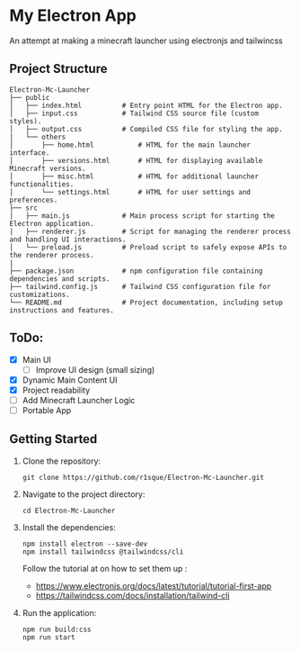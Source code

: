 # My Electron App

An attempt at making a minecraft launcher using electronjs and tailwincss 

## Project Structure

```
Electron-Mc-Launcher
├── public
│   ├── index.html          # Entry point HTML for the Electron app.
│   ├── input.css           # Tailwind CSS source file (custom styles).
│   ├── output.css          # Compiled CSS file for styling the app.
|   └── others
│       ├── home.html           # HTML for the main launcher interface.
│       ├── versions.html       # HTML for displaying available Minecraft versions.
│       ├── misc.html           # HTML for additional launcher functionalities.
│       └── settings.html       # HTML for user settings and preferences.
├── src
|   ├── main.js             # Main process script for starting the Electron application.
|   ├── renderer.js         # Script for managing the renderer process and handling UI interactions.
│   └── preload.js          # Preload script to safely expose APIs to the renderer process.
|
├── package.json            # npm configuration file containing dependencies and scripts.
├── tailwind.config.js      # Tailwind CSS configuration file for customizations.
└── README.md               # Project documentation, including setup instructions and features.
```

## ToDo:

- [x] Main UI
    - [ ] Improve UI design (small sizing)
- [x] Dynamic Main Content UI
- [x] Project readability
- [ ] Add Minecraft Launcher Logic
- [ ] Portable App

## Getting Started

1. Clone the repository:
   ```
   git clone https://github.com/r1sque/Electron-Mc-Launcher.git
   ```

2. Navigate to the project directory:
   ```
   cd Electron-Mc-Launcher
   ```

3. Install the dependencies:
   ```
   npm install electron --save-dev
   npm install tailwindcss @tailwindcss/cli
   ```
   
   Follow the tutorial at on how to set them up : 
   - https://www.electronjs.org/docs/latest/tutorial/tutorial-first-app
   - https://tailwindcss.com/docs/installation/tailwind-cli

4. Run the application:
   ```
   npm run build:css
   npm run start
   ```